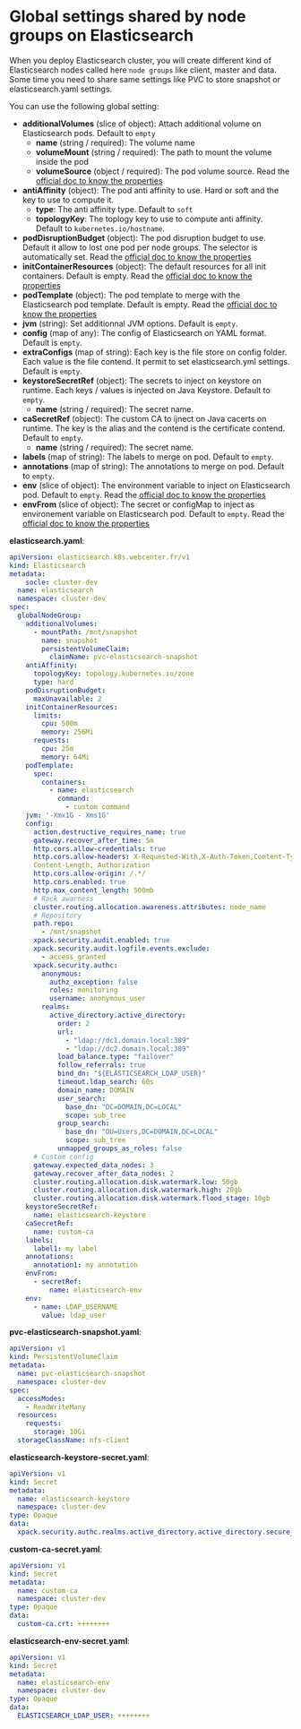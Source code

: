 # Global settings shared by node groups on Elasticsearch

When you deploy Elasticsearch cluster, you will create different kind of Elasticsearch nodes called here `node groups` like client, master and data. 
Some time you need to share same settings like PVC to store snapshot or elasticsearch.yaml settings.

You can use the following global setting:
- **additionalVolumes** (slice of object): Attach additional volume on Elasticsearch pods. Default to `empty`
  - **name** (string / required): The volume name
  - **volumeMount** (string / required): The path to mount the volume inside the pod
  - **volumeSource** (object / required): The pod volume source. Read the [official doc to know the properties](https://kubernetes.io/fr/docs/concepts/storage/volumes/)
- **antiAffinity** (object): The pod anti affinity to use. Hard or soft and the key to use to compute it.
  - **type**: The anti affinity type. Default to `soft`
  - **topologyKey**: The toplogy key to use to compute anti affinity. Default to `kubernetes.io/hostname`.
- **podDisruptionBudget** (object): The pod disruption budget to use. Default it allow to lost one pod per node groups. The selector is automatically set. Read the [official doc to know the properties](https://kubernetes.io/docs/tasks/run-application/configure-pdb/)
- **initContainerResources** (object): The default resources for all init containers. Default is empty. Read the [official doc to know the properties](https://kubernetes.io/docs/concepts/configuration/manage-resources-containers/)
- **podTemplate** (object): The pod template to merge with the Elasticsearch pod template. Default is empty. Read the [official doc to know the properties](https://kubernetes.io/docs/concepts/workloads/pods/)
- **jvm** (string): Set additionnal JVM options. Default is `empty`.
- **config** (map of any): The config of Elasticsearch on YAML format. Default is `empty`.
- **extraConfigs** (map of string): Each key is the file store on config folder. Each value is the file contend. It permit to set elasticsearch.yml settings. Default is `empty`.
- **keystoreSecretRef** (object): The secrets to inject on keystore on runtime. Each keys / values is injected on Java Keystore. Default to `empty`.
  - **name** (string / required): The secret name.
- **caSecretRef** (object): The custom CA to ijnect on Java cacerts on runtime. The key is the alias and the contend is the certificate contend. Default to `empty`.
  - **name** (string / required): The secret name.
- **labels** (map of string): The labels to merge on pod. Default to `empty`.
- **annotations** (map of string): The annotations to merge on pod. Default to `empty`.
- **env** (slice of object): The environment variable to inject on Elasticsearch pod. Default to `empty`. Read the [official doc to know the properties](https://kubernetes.io/docs/tasks/inject-data-application/define-environment-variable-container/)
- **envFrom** (slice of object): The secret or configMap to inject as environement variable on Elasticsearch pod. Default to `empty`. Read the [official doc to know the properties](https://kubernetes.io/docs/tasks/inject-data-application/define-environment-variable-container/)


**elasticsearch.yaml**:
```yaml
apiVersion: elasticsearch.k8s.webcenter.fr/v1
kind: Elasticsearch
metadata:
    socle: cluster-dev
  name: elasticsearch
  namespace: cluster-dev
spec:
  globalNodeGroup:
    additionalVolumes:
      - mountPath: /mnt/snapshot
        name: snapshot
        persistentVolumeClaim:
          claimName: pvc-elasticsearch-snapshot
    antiAffinity:
      topologyKey: topology.kubernetes.io/zone
      type: hard
    podDisruptionBudget:
      maxUnavailable: 2
    initContainerResources:
      limits:
        cpu: 500m
        memory: 256Mi
      requests:
        cpu: 25m
        memory: 64Mi
    podTemplate:
      spec:
        containers:
          - name: elasticsearch
            command:
              - custom command
    jvm: '-Xmx1G - Xms1G'
    config:
      action.destructive_requires_name: true
      gateway.recover_after_time: 5m
      http.cors.allow-credentials: true
      http.cors.allow-headers: X-Requested-With,X-Auth-Token,Content-Type,
      Content-Length, Authorization
      http.cors.allow-origin: /.*/
      http.cors.enabled: true
      http.max_content_length: 500mb
      # Rack awarness
      cluster.routing.allocation.awareness.attributes: node_name
      # Repository
      path.repo:
        - /mnt/snapshot
      xpack.security.audit.enabled: true
      xpack.security.audit.logfile.events.exclude:
        - access_granted
      xpack.security.authc:
        anonymous:
          authz_exception: false
          roles: monitoring
          username: anonymous_user
        realms:
          active_directory.active_directory:
            order: 2
            url:
              - "ldap://dc1.domain.local:389"
              - "ldap://dc2.domain.local:389"
            load_balance.type: "failover"
            follow_referrals: true
            bind_dn: "${ELASTICSEARCH_LDAP_USER}"
            timeout.ldap_search: 60s
            domain_name: DOMAIN
            user_search:
              base_dn: "DC=DOMAIN,DC=LOCAL"
              scope: sub_tree
            group_search:
              base_dn: "OU=Users,DC=DOMAIN,DC=LOCAL"
              scope: sub_tree
            unmapped_groups_as_roles: false
      # Custom config
      gateway.expected_data_nodes: 3
      gateway.recover_after_data_nodes: 2
      cluster.routing.allocation.disk.watermark.low: 50gb
      cluster.routing.allocation.disk.watermark.high: 20gb
      cluster.routing.allocation.disk.watermark.flood_stage: 10gb
    keystoreSecretRef:
      name: elasticsearch-keystore
    caSecretRef:
      name: custom-ca
    labels:
      label1: my label
    annotations:
      annotation1: my annotation
    envFrom:
      - secretRef:
          name: elasticsearch-env
    env:
      - name: LDAP_USERNAME
        value: ldap_user
```

**pvc-elasticsearch-snapshot.yaml**:
```yaml
apiVersion: v1
kind: PersistentVolumeClaim
metadata:
  name: pvc-elasticsearch-snapshot
  namespace: cluster-dev
spec:
  accessModes:
    - ReadWriteMany
  resources:
    requests:
      storage: 10Gi
  storageClassName: nfs-client
```

**elasticsearch-keystore-secret.yaml**:
```yaml
apiVersion: v1
kind: Secret
metadata:
  name: elasticsearch-keystore
  namespace: cluster-dev
type: Opaque
data:
  xpack.security.authc.realms.active_directory.active_directory.secure_bind_password: ++++++++
```

**custom-ca-secret.yaml**:
```yaml
apiVersion: v1
kind: Secret
metadata:
  name: custom-ca
  namespace: cluster-dev
type: Opaque
data:
  custom-ca.crt: ++++++++
```

**elasticsearch-env-secret.yaml**:
```yaml
apiVersion: v1
kind: Secret
metadata:
  name: elasticsearch-env
  namespace: cluster-dev
type: Opaque
data:
  ELASTICSEARCH_LDAP_USER: ++++++++
```